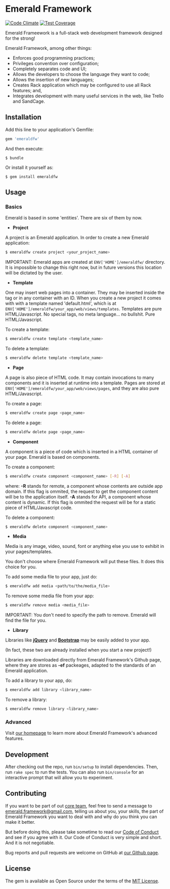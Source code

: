 # Emerald Framework

[![Code Climate](https://codeclimate.com/github/EdDeAlmeidaJr/emeraldfw21/badges/gpa.svg)](https://codeclimate.com/github/EdDeAlmeidaJr/emeraldfw21)
[![Test Coverage](https://codeclimate.com/github/EdDeAlmeidaJr/emeraldfw/badges/coverage.svg)](https://codeclimate.com/github/EdDeAlmeidaJr/emeraldfw/coverage)

Emerald Frameework is a full-stack web development framework designed for the strong!

Emerald Framework, among other things:

- Enforces good programming practices;
- Privileges convention over configuration;
- Completely separates code and UI;
- Allows the developers to choose the language they want to code;
- Allows the insertion of new languages;
- Creates Rack application which may be configured to use all Rack features; and,
- Integrates development with many useful services in the web, like Trello and SandCage.

## Installation

Add this line to your application's Gemfile:

```ruby
gem 'emeraldfw'
```

And then execute:

    $ bundle

Or install it yourself as:

    $ gem install emeraldfw

## Usage

### Basics

Emerald is based in some 'entities'. There are six of them by now.

- **Project**
    
A project is an Emerald application. In order to create a new Emerald application:

```bash
$ emeraldfw create project <your_project_name>
```

IMPORTANT: Emerald apps are created at `ENV['HOME']/emeraldfw/` directory. It is impossible to change this right now, but in future versions this location will be dictated by the user.

- **Template**

One may insert web pages into a container. They may be inserted inside the <body></body> tag or in any container with an ID. When you create a new project it comes with with a template named 'default.html', which is at `ENV['HOME']/emeraldfw/your_app/web/views/templates`. Templates are pure HTML/Javascript. No special tags, no meta language... no bullshit. Pure HTML/Javascript.

To create a template:

```bash
$ emeraldfw create template <template_name>
```

To delete a template:

```bash
$ emeraldfw delete template <template_name>
```

- **Page**

A page is also piece of HTML code. It may contain invocations to many components and it is inserted at runtime into a template. Pages are stored at `ENV['HOME']/emeraldfw/your_app/web/views/pages`, and they are also pure HTML/Javascript.

To create a page:

```bash
$ emeraldfw create page <page_name>
```

To delete a page:

```bash
$ emeraldfw delete page <page_name>
```

- **Component**

A component is a piece of code which is inserted in a HTML container of your page. Emerald is based on components.

To create a component:

```bash
$ emeraldfw create component <component_name> [-R] [-A]
```
where:
      **-R** stands for remote, a component whose contents are outside app domain. If this flag is ommited, the request to get the component content will be to the application itself.
      **-A** stands for API, a component whose content is dynamic. If this flag is ommited the request will be for a static piece of HTML/Javascript code.

To delete a component:

```bash
$ emeraldfw delete component <component_name>
```

- **Media**

Media is any image, video, sound, font or anything else you use to exhibit in your pages/templates.

You don't choose where Emerald Framework will put these files. It does this choice for you.

To add some media file to your app, just do:

```bash
$ emeraldfw add media <path/to/the/media_file>
```

To remove some media file from your app:

```bash
$ emeraldfw remove media <media_file>
```

IMPORTANT: You don't need to specify the path to remove. Emerald will find the file for you.

- **Library**

Libraries like [**jQuery**](https://jquery.com/) and [**Bootstrap**](http://getbootstrap.com/) may be easily added to your app. 

(In fact, these two are already installed when you start a new project!)

Libraries are downloaded directly from Emerald Framework's Github page, where they are stores as **-ef** packeages, adapted to the standards of an Emerald application.

To add a library to your app, do:

```bash
$ emeraldfw add library <library_name>
```

To remove a library:

```bash
$ emeraldfw remove library <library_name>
```

### Advanced

Visit [our homepage](http://emeraldframework.herokuapp.com) to learn more about Emerald Framework's advanced features.

## Development

After checking out the repo, run `bin/setup` to install dependencies. Then, run `rake spec` to run the tests. You can also run `bin/console` for an interactive prompt that will allow you to experiment.

## Contributing

If you want to be part of out [core team](), feel free to send a message to emerald.framework@gmail.com, telling us about you, your skills, the part of Emerald Framework you want to deal with and why do you think you can make it better.

But before doing this, please take sometime to read our [Code of Conduct](https://github.com/EmeraldFramework/emeraldfw/blob/master/doc/code_of_conduct.md) and see if you agree with it. Our Code of Conduct is very simple and short. And it is not negotiable. 

Bug reports and pull requests are welcome on GitHub at [our Github page](https://github.com/EmeraldFramework/emeraldfw).

## License

The gem is available as Open Source under the terms of the [MIT License](http://opensource.org/licenses/MIT).

